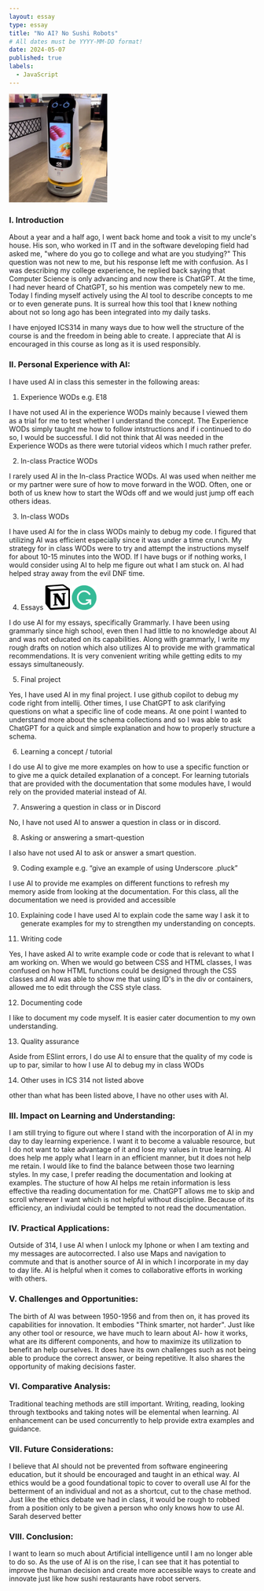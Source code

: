 ```yaml
---
layout: essay
type: essay
title: "No AI? No Sushi Robots"
# All dates must be YYYY-MM-DD format!
date: 2024-05-07
published: true
labels:
  - JavaScript
---
```

<img width="200px" src="../img/sushi robot.jpeg">

### I. Introduction
About a year and a half ago, I went back home and took a visit to my uncle's house. His son, who worked in IT and in the software developing field had asked me, "where do you go to college and what are you studying?" This question was not new to me, but his response left me with confusion. As I was describing my college experience, he replied back saying that Computer Science is only advancing and now there is ChatGPT. At the time, I had never heard of ChatGPT, so his mention was competely new to me. Today I finding myself actively using the AI tool to describe concepts to me or to even generate puns. It is surreal how this tool that I knew nothing about not so long ago has been integrated into my daily tasks. 

I have enjoyed ICS314 in many ways due to how well the structure of the course is and the freedom in being able to create. I appreciate that AI is encouraged in this course as long as it is used responsibly.

### II. Personal Experience with AI:
I have used AI in class this semester in the following areas:

  1. Experience WODs e.g. E18

I have not used AI in the experience WODs mainly because I viewed them as a trial for me to test whether I understand the concept. The Experience WODs simply taught me how to follow intstructions and if i continued to do so, I would be successful. I did not think that AI was needed in the Experience WODs as there were tutorial videos which I much rather prefer.

  2. In-class Practice WODs

I rarely used AI in the In-class Practice WODs. AI was used when neither me or my partner were sure of how to move forward in the WOD. Often, one or both of us knew how to start the WOds off and we would just jump off each others ideas.

  3. In-class WODs

I have used AI for the in class WODs mainly to debug my code. I figured that utilizing AI was efficient especially since it was under a time crunch. My strategy for in class WODs were to try and attempt the instructions myself for about 10-15 minutes into the WOD. If I have bugs or if nothing works, I would consider using AI to help me figure out what I am stuck on. AI had helped stray away from the evil DNF time.

  4. Essays <img width="50px" class="rounded float-start pe-4" src="../img/notion.png"> <img width="50px" class="rounded float-start pe-4" src="../img/grammarly1.png">

I do use AI for my essays, specifically Grammarly. I have been using grammarly since high school, even then I had little to no knowledge about AI and was not educated on its capabilities. Along with grammarly, I write my rough drafts on notion which also utilizes AI to provide me with grammatical recommendations. It is very convenient writing while getting edits to my essays simultaneously.

  5. Final project

Yes, I have used AI in my final project. I use github copilot to debug my code right from intellij. Other times, I use ChatGPT to ask clarifying questions on what a specific line of code means. At one point I wanted to understand more about the schema collections and so I was able to ask ChatGPT for a quick and simple explanation and how to properly structure a schema.

  6. Learning a concept / tutorial

I do use AI to give me more examples on how to use a specific function or to give me a quick detailed explanation of a concept. For learning tutorials that are provided with the documentation that some modules have, I would rely on the provided material instead of AI.

  7. Answering a question in class or in Discord

No, I have not used AI to answer a question in class or in discord.

  8. Asking or answering a smart-question

I also have not used AI to ask or answer a smart question.

  9. Coding example e.g. “give an example of using Underscore .pluck”

I use AI to provide me examples on different functions to refresh my memory aside from looking at the documentation. For this class, all the documentation we need is provided and accessible 

  10. Explaining code
I have used AI to explain code the same way I ask it to generate examples for my to strengthen my understanding on concepts.
 
  11. Writing code

Yes, I have asked AI to write example code or code that is relevant to what I am working on. When we would go between CSS and HTML classes, I was confused on how HTML functions could be designed through the CSS classes and AI was able to show me that using ID's in the div or containers, allowed me to edit through the CSS style class.

  12. Documenting code

I like to document my code myself. It is easier cater documention to my own understanding. 

  13. Quality assurance

Aside from ESlint errors, I do use AI to ensure that the quality of my code is up to par, similar to how I use AI to debug my in class WODs

  14. Other uses in ICS 314 not listed above

other than what has been listed above, I have no other uses with AI.


### III. Impact on Learning and Understanding:
I am still trying to figure out where I stand with the incorporation of AI in my day to day learning experience. I want it to become a valuable resource, but I do not want to take advantage of it and lose my values in true learning. AI does help me apply what I learn in an efficient manner, but it does not help me retain. I would like to find the balance between those two learning styles. In my case, I prefer reading the documentation and looking at examples. The stucture of how AI helps me retain information is less effective tha reading documentation for me. ChatGPT allows me to skip and scroll wherever I want which is not helpful without discipline. Because of its efficiency, an indiviudal could be tempted to not read the documentation. 

### IV. Practical Applications:
Outside of 314, I use AI when I unlock my Iphone or when I am texting and my messages are autocorrected. I also use Maps and navigation to commute and that is another source of AI in which I incorporate in my day to day life. AI is helpful when it comes to collaborative efforts in working with others. 

### V. Challenges and Opportunities:
The birth of AI was between 1950-1956 and from then on, it has proved its capabilities for innovation. It embodies "Think smarter, not harder". Just like any other tool or resource, we have much to learn about AI- how it works, what are its different components, and how to maximize its utilization to benefit an help ourselves. It does have its own challenges such as not being able to produce the correct answer, or being repetitive. It also shares the opportunity of making decisions faster.

### VI. Comparative Analysis:
Traditional teaching methods are still important. Writing, reading, looking through textbooks and taking notes will be elemental when learning. AI enhancement can be used concurrently to help provide extra examples and guidance. 

### VII. Future Considerations:
I believe that AI should not be prevented from software engineering education, but it should be encouraged and taught in an ethical way. AI ethics would be a good foundational topic to cover to overall use AI for the betterment of an individual and not as a shortcut, cut to the chase method. Just like the ethics debate we had in class, it would be rough to robbed from a position only to be given a person who only knows how to use AI. Sarah deserved better

### VIII. Conclusion:
I want to learn so much about Artificial intelligence until I am no longer able to do so. As the use of AI is on the rise, I can see that it has potential to improve the human decision and create more accessible ways to create and innovate just like how sushi restaurants have robot servers.
